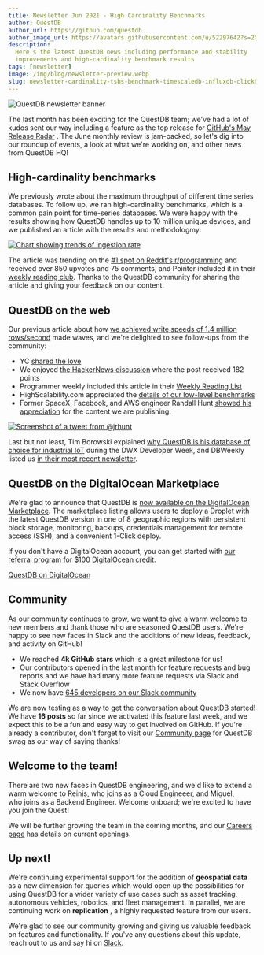 ```yaml
---
title: Newsletter Jun 2021 - High Cardinality Benchmarks
author: QuestDB
author_url: https://github.com/questdb
author_image_url: https://avatars.githubusercontent.com/u/52297642?s=200&v=4
description:
  Here's the latest QuestDB news including performance and stability
  improvements and high-cardinality benchmark results
tags: [newsletter]
image: /img/blog/newsletter-preview.webp
slug: newsletter-cardinality-tsbs-benchmark-timescaledb-influxdb-clickhouse
---
```


![QuestDB newsletter banner](/img/blog/newsletter.webp)

The last month has been exciting for the QuestDB team; we've had a lot of kudos
sent our way including a feature as the top release for
[GitHub's May Release Radar](https://github.blog/2021-06-04-release-radar-may-2021/)
. The June monthly review is jam-packed, so let's dig into our roundup of
events, a look at what we're working on, and other news from QuestDB HQ!

## High-cardinality benchmarks

We previously wrote about the maximum throughput of different time series
databases. To follow up, we ran high-cardinality benchmarks, which is a common
pain point for time-series databases. We were happy with the results showing how
QuestDB handles up to 10 million unique devices, and we published an article
with the results and methodologmy:

[![Chart showing trends of ingestion rate](/img/blog/2021-07-06/high-cardinality-benchmakrs.webp)](/blog/2021/06/16/high-cardinality-time-series-data-performance/)

The article was trending on the
[#1 spot on Reddit's r/programming](https://www.reddit.com/r/programming/comments/o4top6/how_databases_handle_10_million_devices_in/)
and received over 850 upvotes and 75 comments, and Pointer included it in their
[weekly reading club](https://www.pointer.io/archives/025e73f2a9/). Thanks to
the QuestDB community for sharing the article and giving your feedback on our
content.

## QuestDB on the web

Our previous article about how
[we achieved write speeds of 1.4 million rows/second](/blog/2021/05/10/questdb-release-6-0-tsbs-benchmark/)
made waves, and we're delighted to see follow-ups from the community:

- YC
  [shared the love](https://twitter.com/ycombinator/status/1392894963394953218)
- We enjoyed
  [the HackerNews discussion](https://news.ycombinator.com/item?id=27411307)
  where the post received 182 points
- Programmer weekly included this article in their
  [Weekly Reading List](https://newsletterest.com/message/58109/Programmer-Weekly-Issue-54)
- HighScalability.com appreciated the
  [details of our low-level benchmarks](http://highscalability.com/blog/2021/6/25/stuff-the-internet-says-on-scalability-for-june-25th-2021.html)
- Former SpaceX, Facebook, and AWS engineer Randall Hunt
  [showed his appreciation](https://twitter.com/jrhunt/status/1401753183668490241)
  for the content we are publishing:

[![Screenshot of a tweet from @jrhunt](/img/blog/2021-07-06/tweet.webp)](https://twitter.com/jrhunt/status/1401753183668490241)

Last but not least, Tim Borowski explained
[why QuestDB is his database of choice for industrial IoT](https://www.developer-week.de/programm/#/talk/schnell-schneller-questdb)
during the DWX Developer Week, and DBWeekly listed us
[in their most recent newsletter](https://dbweekly.com/issues/360).

## QuestDB on the DigitalOcean Marketplace

We're glad to announce that QuestDB is
[now available on the DigitalOcean Marketplace](https://marketplace.digitalocean.com/apps/questdb).
The marketplace listing allows users to deploy a Droplet with the latest QuestDB
version in one of 8 geographic regions with persistent block storage,
monitoring, backups, credentials management for remote access (SSH), and a
convenient 1-Click deploy.

If you don't have a DigitalOcean account, you can get started with
[our referral program for \$100 DigitalOcean credit](https://www.digitalocean.com/?refcode=50d6b551562b&utm_campaign=Referral_Invite&utm_medium=Referral_Program).

[QuestDB on DigitalOcean](https://cloud.digitalocean.com/droplets/new?image=questdb-20-04)

## Community

As our community continues to grow, we want to give a warm welcome to new
members and thank those who are seasoned QuestDB users. We're happy to see new
faces in Slack and the additions of new ideas, feedback, and activity on GitHub!

- We reached **4k GitHub stars** which is a great milestone for us!
- Our contributors opened in the last month for feature requests and bug reports
  and we have had many more feature requests via Slack and Stack Overflow
- We now have [645 developers on our Slack community]({@slackUrl@})

We are now testing as a way to get the conversation about QuestDB started! We
have **16 posts** so far since we activated this feature last week, and we
expect this to be a fun and easy way to get involved on GitHub. If you're
already a contributor, don't forget to visit our [Community page](/community/)
for QuestDB swag as our way of saying thanks!

## Welcome to the team!

There are two new faces in QuestDB engineering, and we'd like to extend a warm
welcome to Reinis, who joins as a Cloud Engineeer, and Miguel, who joins as a
Backend Engineer. Welcome onboard; we're excited to have you join the Quest!

We will be further growing the team in the coming months, and our
[Careers page](/careers/) has details on current openings.

## Up next!

We're continuing experimental support for the addition of **geospatial data** as
a new dimension for queries which would open up the possibilities for using
QuestDB for a wider variety of use cases such as asset tracking, autonomous
vehicles, robotics, and fleet management. In parallel, we are continuing work on
**replication** , a highly requested feature from our users.

We're glad to see our community growing and giving us valuable feedback on
features and functionality. If you've any questions about this update, reach out
to us and say hi on [Slack]({@slackUrl@}).

